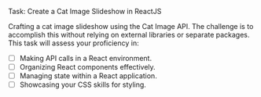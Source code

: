 Task: Create a Cat Image Slideshow in ReactJS

Crafting a cat image slideshow using the Cat Image API. The
challenge is to accomplish this without relying on external libraries or separate packages. 
This task will assess your proficiency in:

 -[ ]  Making API calls in a React environment.
 -[ ] Organizing React components effectively.
 -[ ] Managing state within a React application.
 -[ ] Showcasing your CSS skills for styling.
